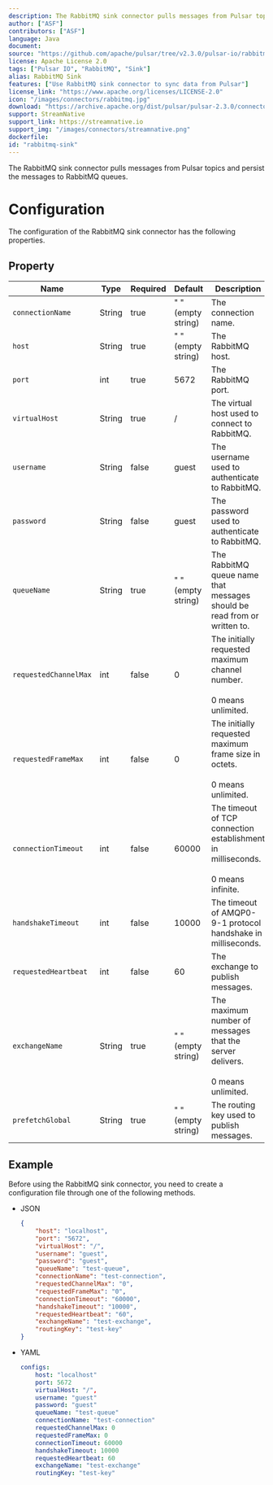```yaml
---
description: The RabbitMQ sink connector pulls messages from Pulsar topics and persist the messages to RabbitMQ queues.
author: ["ASF"]
contributors: ["ASF"]
language: Java
document:
source: "https://github.com/apache/pulsar/tree/v2.3.0/pulsar-io/rabbitmq/src/main/java/org/apache/pulsar/io/rabbitmq"
license: Apache License 2.0
tags: ["Pulsar IO", "RabbitMQ", "Sink"]
alias: RabbitMQ Sink
features: ["Use RabbitMQ sink connector to sync data from Pulsar"]
license_link: "https://www.apache.org/licenses/LICENSE-2.0"
icon: "/images/connectors/rabbitmq.jpg"
download: "https://archive.apache.org/dist/pulsar/pulsar-2.3.0/connectors/pulsar-io-rabbitmq-2.3.0.nar"
support: StreamNative
support_link: https://streamnative.io
support_img: "/images/connectors/streamnative.png"
dockerfile: 
id: "rabbitmq-sink"
---
```


The RabbitMQ sink connector pulls messages from Pulsar topics and persist the messages to RabbitMQ queues.


# Configuration 

The configuration of the RabbitMQ sink connector has the following properties.


## Property

| Name | Type|Required | Default | Description 
|------|----------|----------|---------|-------------|
| `connectionName` |String| true | " " (empty string) | The connection name. |
| `host` | String| true | " " (empty string) | The RabbitMQ host. |
| `port` | int |true | 5672 | The RabbitMQ port. |
| `virtualHost` |String|true | / | The virtual host used to connect to RabbitMQ. |
| `username` | String|false | guest | The username used to authenticate to RabbitMQ. |
| `password` | String|false | guest | The password used to authenticate to RabbitMQ. |
| `queueName` | String|true | " " (empty string) | The RabbitMQ queue name that messages should be read from or written to. |
| `requestedChannelMax` | int|false | 0 | The initially requested maximum channel number. <br><br>0 means unlimited. |
| `requestedFrameMax` | int|false |0 | The initially requested maximum frame size in octets. <br><br>0 means unlimited. |
| `connectionTimeout` | int|false | 60000 | The timeout of TCP connection establishment in milliseconds. <br><br>0 means infinite. |
| `handshakeTimeout` | int|false | 10000 | The timeout of AMQP0-9-1 protocol handshake in milliseconds. |
| `requestedHeartbeat` | int|false | 60 | The exchange to publish messages. |
| `exchangeName` | String|true | " " (empty string) | The maximum number of messages that the server delivers.<br><br> 0 means unlimited. |
| `prefetchGlobal` |String|true | " " (empty string) |The routing key used to publish messages. |


## Example

Before using the RabbitMQ sink connector, you need to create a configuration file through one of the following methods.

* JSON 

    ```json
    {
        "host": "localhost",
        "port": "5672",
        "virtualHost": "/",
        "username": "guest",
        "password": "guest",
        "queueName": "test-queue",
        "connectionName": "test-connection",
        "requestedChannelMax": "0",
        "requestedFrameMax": "0",
        "connectionTimeout": "60000",
        "handshakeTimeout": "10000",
        "requestedHeartbeat": "60",
        "exchangeName": "test-exchange",
        "routingKey": "test-key"
    }
    ```

* YAML

    ```yaml
    configs:
        host: "localhost"
        port: 5672
        virtualHost: "/",
        username: "guest"
        password: "guest"
        queueName: "test-queue"
        connectionName: "test-connection"
        requestedChannelMax: 0
        requestedFrameMax: 0
        connectionTimeout: 60000
        handshakeTimeout: 10000
        requestedHeartbeat: 60
        exchangeName: "test-exchange"
        routingKey: "test-key"
    ```

